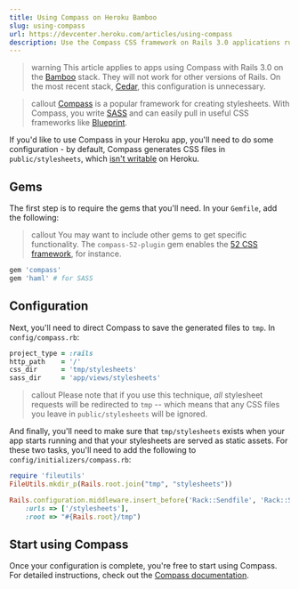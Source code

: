 ```yaml
---
title: Using Compass on Heroku Bamboo
slug: using-compass
url: https://devcenter.heroku.com/articles/using-compass
description: Use the Compass CSS framework on Rails 3.0 applications running on the Heroku Bamboo stack.
---
```


> warning
> This article applies to apps using Compass with Rails 3.0 on the [Bamboo](bamboo) stack. They will not work for other versions of Rails. On the most recent stack, [Cedar](cedar), this configuration is unnecessary.

> callout
> [Compass](http://compass-style.org/) is a popular framework for creating stylesheets. With Compass, you write [SASS](http://sass-lang.com/) and can easily pull in useful CSS frameworks like [Blueprint](http://blueprintcss.org/).

If you'd like to use Compass in your Heroku app, you'll need to do some configuration - by default, Compass generates CSS files in `public/stylesheets`, which [isn't writable](read-only-filesystem) on Heroku. 

## Gems

The first step is to require the gems that you'll need. In your `Gemfile`, add the following:

> callout
> You may want to include other gems to get specific functionality. The `compass-52-plugin` gem enables the [52 CSS framework](http://www.52framework.com/), for instance.

```ruby
gem 'compass'
gem 'haml' # for SASS
```

## Configuration

Next, you'll need to direct Compass to save the generated files to `tmp`. In `config/compass.rb`:

```ruby
project_type = :rails
http_path    = '/'
css_dir      = 'tmp/stylesheets'
sass_dir     = 'app/views/stylesheets'
```

> callout
> Please note that if you use this technique, *all* stylesheet requests will be redirected to `tmp` -- which means that any CSS files you leave in `public/stylesheets` will be ignored.

And finally, you'll need to make sure that `tmp/stylesheets` exists when your app starts running and that your stylesheets are served as static assets. For these two tasks, you'll need to add the following to `config/initializers/compass.rb`:

```ruby
require 'fileutils'
FileUtils.mkdir_p(Rails.root.join("tmp", "stylesheets"))

Rails.configuration.middleware.insert_before('Rack::Sendfile', 'Rack::Static',
    :urls => ['/stylesheets'],
    :root => "#{Rails.root}/tmp")
```

## Start using Compass

Once your configuration is complete, you're free to start using Compass. For detailed instructions, check out the [Compass documentation](http://compass-style.org/docs/).